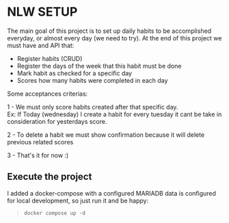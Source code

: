 # NLW SETUP

The main goal of this project is to set up daily habits to be accomplished everyday,
or almost every day (we need to try).
At the end of this project we must have and API that:

* Register habits (CRUD)
* Register the days of the week that this habit must be done
* Mark habit as checked for a specific day
* Scores how many habits were completed in each day

Some acceptances criterias:

1 - We must only score habits created after that specific day.
        <br>Ex: If Today (wednesday) I create a habit for every tuesday it cant be
take in consideration for yesterdays score.

2 - To delete a habit we must show confirmation because it will delete previous related scores

3 - That's it for now :)

## Execute the project

I added a docker-compose with a configured MARIADB data is configured for local development, 
so just run it and be happy:

>
> ```docker compose up -d```
> 

 
